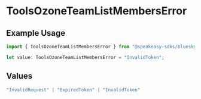 # ToolsOzoneTeamListMembersError

## Example Usage

```typescript
import { ToolsOzoneTeamListMembersError } from "@speakeasy-sdks/bluesky/models/errors";

let value: ToolsOzoneTeamListMembersError = "InvalidToken";
```

## Values

```typescript
"InvalidRequest" | "ExpiredToken" | "InvalidToken"
```